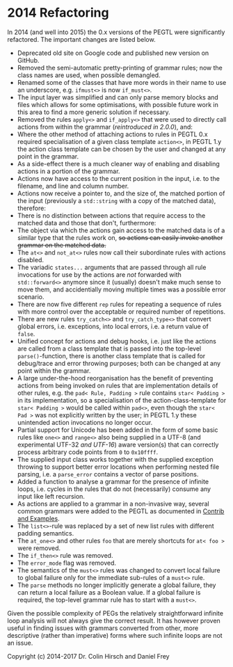 # 2014 Refactoring

In 2014 (and well into 2015) the 0.x versions of the PEGTL were significantly refactored.
The important changes are listed below.

- Deprecated old site on Google code and published new version on GitHub.
- Removed the semi-automatic pretty-printing of grammar rules; now the class names are used, when possible demangled.
- Renamed some of the classes that have more words in their name to use an underscore, e.g. `ifmust<>` is now `if_must<>`.
- The input layer was simplified and can only parse memory blocks and files which allows for some optimisations, with possible future work in this area to find a more generic solution if necessary.
- Removed the rules `apply<>` and `if_apply<>` that were used to directly call actions from within the grammar (*reintroduced in 2.0.0*), and:
- Where the other method of attaching actions to rules in PEGTL 0.x required specialisation of a given class template `action<>`, in PEGTL 1.y the action class template can be chosen by the user and changed at any point in the grammar.
- As a side-effect there is a much cleaner way of enabling and disabling actions in a portion of the grammar.
- Actions now have access to the current position in the input, i.e. to the filename, and line and column number.
- Actions now receive a pointer to, and the size of, the matched portion of the input (previously a `std::string` with a copy of the matched data), therefore:
- There is no distinction between actions that require access to the matched data and those that don't, furthermore:
- The object via which the actions gain access to the matched data is of a similar type that the rules work on, ~~so actions can easily invoke another grammar on the matched data.~~
- The `at<>` and `not_at<>` rules now call their subordinate rules with actions disabled.
- The variadic `states...` arguments that are passed through all rule invocations for use by the actions are *not* forwarded with `std::forward<>` anymore since it (usually) doesn't make much sense to move them, and accidentially moving multiple times was a possible error scenario.
- There are now five different `rep` rules for repeating a sequence of rules with more control over the acceptable or required number of repetitions.
- There are new rules `try_catch<>` and `try_catch_type<>` that convert global errors, i.e. exceptions, into local errors, i.e. a return value of `false`.
- Unified concept for actions and debug hooks, i.e. just like the actions are called from a class template that is passed into the top-level `parse()`-function, there is another class template that is called for debug/trace and error throwing purposes; both can be changed at any point within the grammar.
- A large under-the-hood reorganisation has the benefit of preventing actions from being invoked on rules that are implementation details of other rules, e.g. the `pad< Rule, Padding >` rule contains `star< Padding >` in its implementation, so a specialisation of the action-class-template for `star< Padding >` would be called within `pad<>`, even though the `star< Pad >` was not explicitly written by the user; in PEGTL 1.y these unintended action invocations no longer occur.
- Partial support for Unicode has been added in the form of some basic rules like `one<>` and `range<>` also being supplied in a UTF-8 (and experimental UTF-32 *and UTF-16*) aware version(s) that can correctly process arbitrary code points from `0` to `0x10ffff`.
- The supplied input class works together with the supplied exception throwing to support better error locations when performing nested file parsing, i.e. a `parse_error` contains a vector of parse positions.
- Added a function to analyse a grammar for the presence of infinite loops, i.e. cycles in the rules that do not (necessarily) consume any input like left recursion.
- As actions are applied to a grammar in a non-invasive way, several common grammars were added to the PEGTL as documented in [Contrib and Examples](Contrib-and-Examples.md).
- The `list<>`-rule was replaced by a set of new list rules with different padding semantics.
- The `at_one<>` and other rules `foo` that are merely shortcuts for `at< foo >` were removed.
- The `if_then<>` rule was removed.
- The `error_mode` flag was removed.
- The semantics of the `must<>` rules was changed to convert local failure to global failure only for the immediate sub-rules of a `must<>` rule.
- The `parse` methods no longer implicitly generate a global failure, they can return a local failure as a Boolean value. If a global failure is required, the top-level grammar rule has to start with a `must<>`.

Given the possible complexity of PEGs the relatively straightforward infinite loop analysis will not always give the correct result.
It has however proven useful in finding issues with grammars converted from other, more descriptive (rather than imperative) forms where such infinite loops are not an issue.

Copyright (c) 2014-2017 Dr. Colin Hirsch and Daniel Frey
